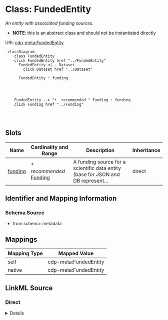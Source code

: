 

# Class: FundedEntity


_An entity with associated funding sources._




* __NOTE__: this is an abstract class and should not be instantiated directly


URI: [cdp-meta:FundedEntity](metadataFundedEntity)






```mermaid
 classDiagram
    class FundedEntity
    click FundedEntity href "../FundedEntity"
      FundedEntity <|-- Dataset
        click Dataset href "../Dataset"
      
      FundedEntity : funding
        
          
    
    
    FundedEntity --> "* _recommended_" Funding : funding
    click Funding href "../Funding"

        
      
```




<!-- no inheritance hierarchy -->


## Slots

| Name | Cardinality and Range | Description | Inheritance |
| ---  | --- | --- | --- |
| [funding](funding.md) | * _recommended_ <br/> [Funding](Funding.md) | A funding source for a scientific data entity (base for JSON and DB represent... | direct |









## Identifier and Mapping Information







### Schema Source


* from schema: metadata





## Mappings

| Mapping Type | Mapped Value |
| ---  | ---  |
| self | cdp-meta:FundedEntity |
| native | cdp-meta:FundedEntity |





## LinkML Source

<!-- TODO: investigate https://stackoverflow.com/questions/37606292/how-to-create-tabbed-code-blocks-in-mkdocs-or-sphinx -->

### Direct

<details>
```yaml
name: FundedEntity
description: An entity with associated funding sources.
from_schema: metadata
abstract: true
attributes:
  funding:
    name: funding
    description: A funding source for a scientific data entity (base for JSON and
      DB representation).
    from_schema: metadata
    rank: 1000
    multivalued: true
    list_elements_ordered: true
    alias: funding
    owner: FundedEntity
    domain_of:
    - FundedEntity
    - Dataset
    range: Funding
    recommended: true
    inlined: true
    inlined_as_list: true

```
</details>

### Induced

<details>
```yaml
name: FundedEntity
description: An entity with associated funding sources.
from_schema: metadata
abstract: true
attributes:
  funding:
    name: funding
    description: A funding source for a scientific data entity (base for JSON and
      DB representation).
    from_schema: metadata
    rank: 1000
    multivalued: true
    list_elements_ordered: true
    alias: funding
    owner: FundedEntity
    domain_of:
    - FundedEntity
    - Dataset
    range: Funding
    recommended: true
    inlined: true
    inlined_as_list: true

```
</details>